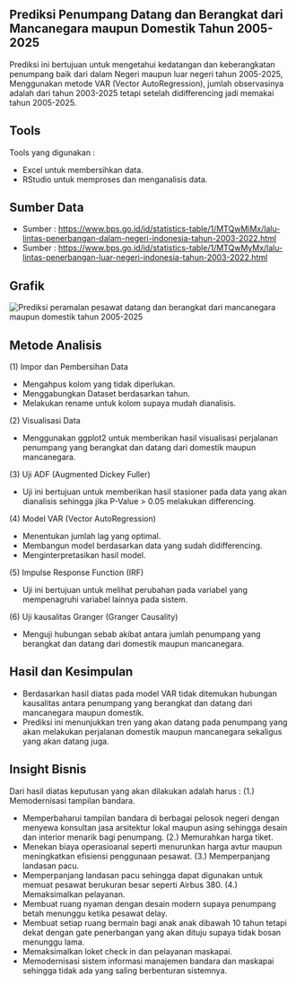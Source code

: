 ## Prediksi Penumpang Datang dan Berangkat dari Mancanegara maupun Domestik Tahun 2005-2025
Prediksi ini bertujuan untuk mengetahui kedatangan dan keberangkatan penumpang baik dari dalam Negeri maupun luar negeri tahun 2005-2025, Menggunakan metode VAR (Vector AutoRegression), jumlah observasinya adalah dari tahun 2003-2025 tetapi setelah didifferencing jadi memakai tahun 2005-2025.

## Tools
Tools yang digunakan :
- Excel untuk membersihkan data.
- RStudio untuk memproses dan menganalisis data.

## Sumber Data
- Sumber : https://www.bps.go.id/id/statistics-table/1/MTQwMiMx/lalu-lintas-penerbangan-dalam-negeri-indonesia-tahun-2003-2022.html
- Sumber : https://www.bps.go.id/id/statistics-table/1/MTQwMyMx/lalu-lintas-penerbangan-luar-negeri-indonesia-tahun-2003-2022.html

## Grafik

![Prediksi peramalan pesawat datang dan berangkat dari mancanegara maupun domestik tahun 2005-2025](https://github.com/user-attachments/assets/a5945054-be25-47d6-9b52-5e2ec28088ee)

## Metode Analisis
(1) Impor dan Pembersihan Data
- Mengahpus kolom yang tidak diperlukan.
- Menggabungkan Dataset berdasarkan tahun.
- Melakukan rename untuk kolom supaya mudah dianalisis.

(2) Visualisasi Data
- Menggunakan ggplot2 untuk memberikan hasil visualisasi perjalanan penumpang yang berangkat dan datang dari domestik maupun mancanegara.

(3) Uji ADF (Augmented Dickey Fuller)
- Uji ini bertujuan untuk memberikan hasil stasioner pada data yang akan dianalisis sehingga jika P-Value > 0.05 melakukan differencing.

(4) Model VAR (Vector AutoRegression)
- Menentukan jumlah lag yang optimal.
- Membangun model berdasarkan data yang sudah didifferencing.
- Menginterpretasikan hasil model.

(5) Impulse Response Function (IRF)
- Uji ini bertujuan untuk melihat perubahan pada variabel yang mempenagruhi variabel lainnya pada sistem.

(6) Uji kausalitas Granger (Granger Causality)
- Menguji hubungan sebab akibat antara jumlah penumpang yang berangkat dan datang dari domestik maupun mancanegara.

## Hasil dan Kesimpulan
- Berdasarkan hasil diatas pada model VAR tidak ditemukan hubungan kausalitas antara penumpang yang berangkat dan datang dari mancanegara maupun domestik.
- Prediksi ini menunjukkan tren yang akan datang pada penumpang yang akan melakukan perjalanan domestik maupun mancanegara sekaligus yang akan datang juga.

## Insight Bisnis
Dari hasil diatas keputusan yang akan dilakukan adalah harus :
(1.) Memodernisasi tampilan bandara.
- Memperbaharui tampilan bandara di berbagai pelosok negeri dengan menyewa konsultan jasa arsitektur lokal maupun asing sehingga desain dan interior menarik bagi penumpang.
(2.) Memurahkan harga tiket.
- Menekan biaya operasioanal seperti menurunkan harga avtur maupun meningkatkan efisiensi penggunaan pesawat. 
(3.) Memperpanjang landasan pacu.
- Memperpanjang landasan pacu sehingga dapat digunakan untuk memuat pesawat berukuran besar seperti Airbus 380.
(4.) Memaksimalkan pelayanan.
- Membuat ruang nyaman dengan desain modern supaya penumpang betah menunggu ketika pesawat delay.
- Membuat setiap ruang bermain bagi anak anak dibawah 10 tahun tetapi dekat dengan gate penerbangan yang akan dituju supaya tidak bosan menunggu lama.
- Memaksimalkan loket check in dan pelayanan maskapai.
- Memodernisasi sistem informasi manajemen bandara dan maskapai sehingga tidak ada yang saling berbenturan sistemnya.



